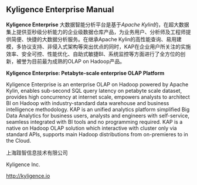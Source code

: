 ## Kyligence Enterprise Manual

**Kyligence Enterprise** 大数据智能分析平台是基于*Apache Kylin*的，在超大数据集上提供亚秒级分析能力的企业级数据仓库产品，为业务用户、分析师及工程师提供简便、快捷的大数据分析服务。在继承Apache Kylin的高性能查询、易用建模，多协议支持、非侵入式架构等突出优点的同时，KAP在企业用户所关注的实施效率、安全可控、性能优化、自助式敏捷BI、系统监控等方面进行了全方位的创新，被誉为目前最为成熟的OLAP on Hadoop产品。

**Kyligence Enterprise: Petabyte-scale enterprise OLAP Platform** 

Kyligence Enterprise is an enterprise OLAP on Hadoop powered by Apache Kylin, enables sub-second SQL query latency on petabyte scale dataset, provides high concurrency at internet scale, empowers analysts to architect BI on Hadoop with industry-standard data warehouse and business intelligence methodology. KAP is an unified analytics platform simplified Big Data Analytics for business users, analysts and engineers with self-service, seamless integrated with BI tools and no programming required. KAP is a native on Hadoop OLAP solution which interactive with cluster only via standard APIs, supports main Hadoop distributions from on-premieres to in the Cloud.

上海跬智信息技术有限公司

Kyligence Inc.

http://kyligence.io
